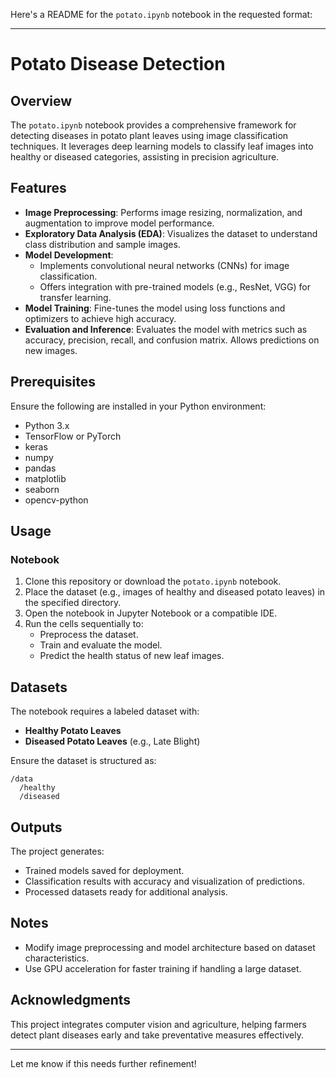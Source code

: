 Here's a README for the `potato.ipynb` notebook in the requested format:

---

# Potato Disease Detection

## Overview
The `potato.ipynb` notebook provides a comprehensive framework for detecting diseases in potato plant leaves using image classification techniques. It leverages deep learning models to classify leaf images into healthy or diseased categories, assisting in precision agriculture.

## Features
- **Image Preprocessing**: Performs image resizing, normalization, and augmentation to improve model performance.
- **Exploratory Data Analysis (EDA)**: Visualizes the dataset to understand class distribution and sample images.
- **Model Development**: 
  - Implements convolutional neural networks (CNNs) for image classification.
  - Offers integration with pre-trained models (e.g., ResNet, VGG) for transfer learning.
- **Model Training**: Fine-tunes the model using loss functions and optimizers to achieve high accuracy.
- **Evaluation and Inference**: Evaluates the model with metrics such as accuracy, precision, recall, and confusion matrix. Allows predictions on new images.

## Prerequisites
Ensure the following are installed in your Python environment:
- Python 3.x
- TensorFlow or PyTorch
- keras
- numpy
- pandas
- matplotlib
- seaborn
- opencv-python

## Usage
### Notebook
1. Clone this repository or download the `potato.ipynb` notebook.
2. Place the dataset (e.g., images of healthy and diseased potato leaves) in the specified directory.
3. Open the notebook in Jupyter Notebook or a compatible IDE.
4. Run the cells sequentially to:
   - Preprocess the dataset.
   - Train and evaluate the model.
   - Predict the health status of new leaf images.

## Datasets
The notebook requires a labeled dataset with:
- **Healthy Potato Leaves**
- **Diseased Potato Leaves** (e.g., Late Blight)

Ensure the dataset is structured as:
```
/data
  /healthy
  /diseased
```

## Outputs
The project generates:
- Trained models saved for deployment.
- Classification results with accuracy and visualization of predictions.
- Processed datasets ready for additional analysis.

## Notes
- Modify image preprocessing and model architecture based on dataset characteristics.
- Use GPU acceleration for faster training if handling a large dataset.

## Acknowledgments
This project integrates computer vision and agriculture, helping farmers detect plant diseases early and take preventative measures effectively.

---

Let me know if this needs further refinement!
